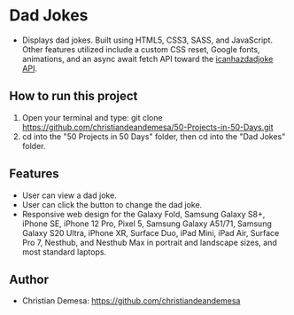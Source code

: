 # Dad Jokes

-   Displays dad jokes. Built using HTML5, CSS3, SASS, and JavaScript. Other features utilized include a custom CSS reset, Google fonts, animations, and an async await fetch API toward the [icanhazdadjoke API](https://icanhazdadjoke.com/api).

## How to run this project

1. Open your terminal and type: git clone https://github.com/christiandeandemesa/50-Projects-in-50-Days.git
2. cd into the "50 Projects in 50 Days" folder, then cd into the "Dad Jokes" folder.

## Features

-   User can view a dad joke.
-   User can click the button to change the dad joke.
-   Responsive web design for the Galaxy Fold, Samsung Galaxy S8+, iPhone SE, iPhone 12 Pro, Pixel 5, Samsung Galaxy A51/71, Samsung Galaxy S20 Ultra, iPhone XR, Surface Duo, iPad Mini, iPad Air, Surface Pro 7, Nesthub, and Nesthub Max in portrait and landscape sizes, and most standard laptops.

## Author

-   Christian Demesa: https://github.com/christiandeandemesa

